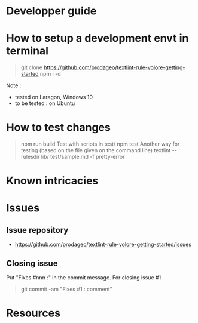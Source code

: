 # Developper guide

# How to setup a development envt in terminal
> 
> git clone https://github.com/prodageo/textlint-rule-volore-getting-started
> npm i -d

Note :
 - tested on Laragon, Windows 10
 - to be tested : on Ubuntu


# How to test changes
> npm run build
Test with scripts in test/
> npm test
Another way for testing (based on the file given on the command line)
> textlint --rulesdir lib/ test/sample.md -f pretty-error

 
# Known intricacies


# Issues

## Issue repository
 - https://github.com/prodageo/textlint-rule-volore-getting-started/issues
 
## Closing issue
Put "Fixes #nnn :" in the commit message.
For closing issue #1
> git commit -am "Fixes #1 : comment"


# Resources


